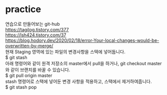 # practice
연습으로 만들어보는 git-hub</br>
https://tagilog.tistory.com/377</br>
https://lsh424.tistory.com/37</br>
https://blog.hodory.dev/2020/02/18/error-Your-local-changes-would-be-overwritten-by-merge/</br>
 현재 Staging 영역에 있는 파일의 변경사항을 스택에 넣어둡니다. </br>
$ git stash</br>
 아래 명령어와 같이 원격 저장소의 master에서 pull을 하거나, git checkout master와 같이 브랜치를 바꿀 수 있습니다. </br>
$ git pull origin master</br>
 stash 명령어로 스택에 넣어둔 변경 사항을 적용하고, 스택에서 제거하여줍니다.</br>
$ git stash pop</br>
